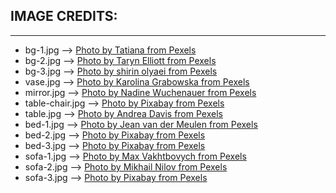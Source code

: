 ## IMAGE CREDITS:
---
* bg-1.jpg --> [Photo by Tatiana from Pexels](https://www.pexels.com/photo/empty-white-chairs-beside-table-2995012/)
* bg-2.jpg --> [Photo by Taryn Elliott from Pexels](https://www.pexels.com/photo/photo-of-bed-near-window-4112553/)
* bg-3.jpg --> [Photo by 
shirin olyaei from Pexels](https://www.pexels.com/photo/blue-sofa-2986011/)
* vase.jpg --> [Photo by Karolina Grabowska from Pexels](https://www.pexels.com/photo/brown-plant-on-white-ceramic-vase-4207892/)
* mirror.jpg --> [Photo by Nadine Wuchenauer from Pexels](https://www.pexels.com/photo/oval-brown-wooden-framed-hanging-mirror-1528975/)
* table-chair.jpg --> [Photo by Pixabay from Pexels](https://www.pexels.com/photo/apartment-chairs-clean-contemporary-534172/)
* table.jpg --> [Photo by Andrea Davis from Pexels](https://www.pexels.com/photo/himalayan-salt-lamp-near-laptop-on-wooden-table-3653849/)
* bed-1.jpg --> [Photo by 
Jean van der Meulen from Pexels](https://www.pexels.com/photo/photo-of-bedroom-1454806/)
* bed-2.jpg --> [Photo by Pixabay from Pexels](https://www.pexels.com/photo/bedroom-chair-contemporary-furniture-271695/)
* bed-3.jpg --> [Photo by Pixabay from Pexels](https://www.pexels.com/photo/upholstered-bed-near-cabinet-262048/)
* sofa-1.jpg --> [Photo by Max Vakhtbovych from Pexels](https://www.pexels.com/photo/house-interior-with-couch-near-table-6588592/)
* sofa-2.jpg --> [Photo by Mikhail Nilov from Pexels](https://www.pexels.com/photo/white-and-brown-armchair-beside-white-wall-6707630/)
* sofa-3.jpg --> [Photo by Pixabay from Pexels](https://www.pexels.com/photo/turned-off-flat-screen-tv-276724/)
